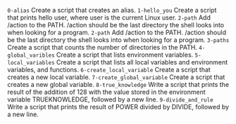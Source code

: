 `0-alias` Create a script that creates an alias.
`1-hello_you` Create a script that prints hello user, where user is the current Linux user.
`2-path` Add /action to the PATH. /action should be the last directory the shell looks into when looking for a program.
`2-path` Add /action to the PATH. /action should be the last directory the shell looks into when looking for a program.
`3-paths` Create a script that counts the number of directories in the PATH.
`4-global_varibles` Create a script that lists environment variables.
`5-local_variables` Create a script that lists all local variables and environment variables, and functions.
`6-create_local_variable` Create a script that creates a new local variable.
`7-create_global_variable` Create a script that creates a new global variable.
`8-true_knowledge` Write a script that prints the result of the addition of 128 with the value stored in the environment variable TRUEKNOWLEDGE, followed by a new line.
`9-divide_and_rule` Write a script that prints the result of POWER divided by DIVIDE, followed by a new line.